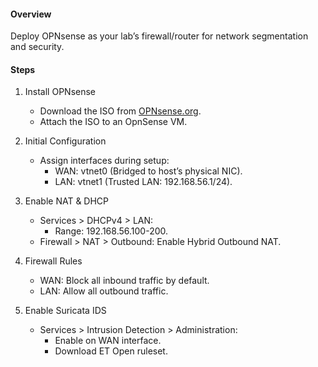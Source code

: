 #### Overview  
Deploy OPNsense as your lab’s firewall/router for network segmentation and security.  

#### Steps 
1. Install OPNsense  
   - Download the ISO from [OPNsense.org](https://opnsense.org/).  
   - Attach the ISO to an OpnSense VM.  

2. Initial Configuration  
   - Assign interfaces during setup:  
     - WAN: vtnet0 (Bridged to host’s physical NIC).  
     - LAN: vtnet1 (Trusted LAN: 192.168.56.1/24).  

3. Enable NAT & DHCP  
   - Services > DHCPv4 > LAN:  
     - Range: 192.168.56.100-200.  
   - Firewall > NAT > Outbound: Enable Hybrid Outbound NAT.  

4. Firewall Rules  
   - WAN: Block all inbound traffic by default.  
   - LAN: Allow all outbound traffic.  

5. Enable Suricata IDS  
   - Services > Intrusion Detection > Administration:  
     - Enable on WAN interface.  
     - Download ET Open ruleset.  

